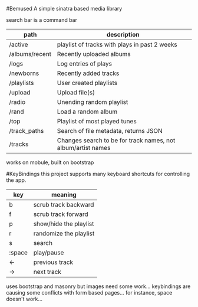 #Bemused
A simple sinatra based media library

search bar is a command bar

|path|description|
|---|---|
|/active|playlist of tracks with plays in past 2 weeks|
|/albums/recent|Recently uploaded albums|
|/logs|Log entries of plays|
|/newborns|Recently added tracks|
|/playlists|User created playlists|
|/upload|Upload file(s)|                                             h
|/radio|Unending random playlist|
|/rand|Load a random album|
|/top|Playlist of most played tunes|
|/track\_paths|Search of file metadata, returns JSON|
|/tracks|Changes search to be for track names, not album/artist names|



works on mobule, built on bootstrap

#KeyBindings
this project supports many keyboard shortcuts for controlling the app.

|key|meaning|
|---|---|
|b|scrub track backward|
|f|scrub track forward|
|p|show/hide the playlist|
|r|randomize the playlist|
|s|search|
|:space|play/pause|
|←|previous track|
|→|next track|

uses bootstrap and masonry but images need some work...
keybindings are causing some conflicts with form based pages...
for instance, space doesn't work...

